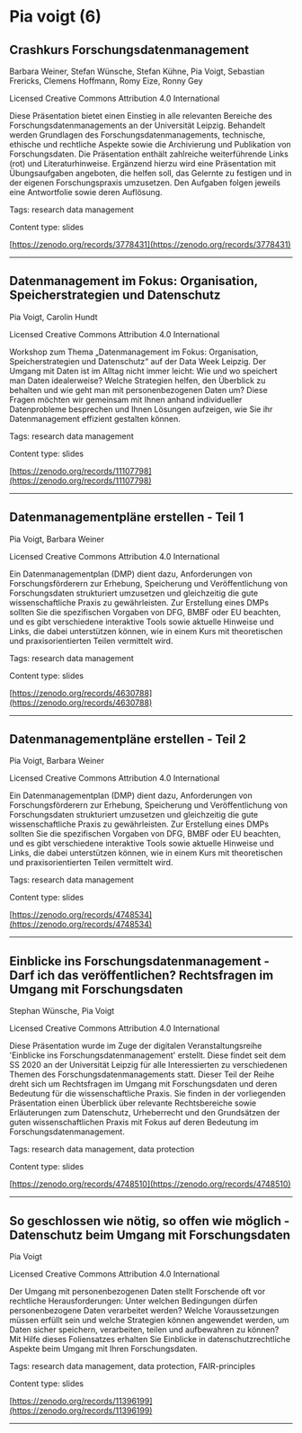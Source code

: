 # Pia voigt (6)
## Crashkurs Forschungsdatenmanagement

Barbara Weiner, Stefan Wünsche, Stefan Kühne, Pia Voigt, Sebastian Frericks, Clemens Hoffmann, Romy Eize, Ronny Gey

Licensed Creative Commons Attribution 4.0 International



Diese Präsentation bietet einen Einstieg in alle relevanten Bereiche des Forschungsdatenmanagements an der Universität Leipzig. Behandelt werden Grundlagen des Forschungsdatenmanagements, technische, ethische und rechtliche Aspekte sowie die Archivierung und Publikation von Forschungsdaten. Die Präsentation enthält zahlreiche weiterführende Links (rot) und Literaturhinweise. Ergänzend hierzu wird eine Präsentation mit Übungsaufgaben angeboten, die helfen soll, das Gelernte zu festigen und in der eigenen Forschungspraxis umzusetzen. Den Aufgaben folgen jeweils eine Antwortfolie sowie deren Auflösung.

Tags: research data management

Content type: slides

[https://zenodo.org/records/3778431](https://zenodo.org/records/3778431)


---

## Datenmanagement im Fokus: Organisation, Speicherstrategien und Datenschutz

Pia Voigt, Carolin Hundt

Licensed Creative Commons Attribution 4.0 International



Workshop zum Thema „Datenmanagement im Fokus: Organisation, Speicherstrategien und Datenschutz“ auf der Data Week Leipzig. Der Umgang mit Daten ist im Alltag nicht immer leicht: Wie und wo speichert man Daten idealerweise? Welche Strategien helfen, den Überblick zu behalten und wie geht man mit personenbezogenen Daten um? Diese Fragen möchten wir gemeinsam mit Ihnen anhand individueller Datenprobleme besprechen und Ihnen Lösungen aufzeigen, wie Sie ihr Datenmanagement effizient gestalten können.

Tags: research data management

Content type: slides

[https://zenodo.org/records/11107798](https://zenodo.org/records/11107798)


---

## Datenmanagementpläne erstellen - Teil 1

Pia Voigt, Barbara Weiner

Licensed Creative Commons Attribution 4.0 International



Ein Datenmanagementplan (DMP) dient dazu, Anforderungen von Forschungsförderern zur Erhebung, Speicherung und Veröffentlichung von Forschungsdaten strukturiert umzusetzen und gleichzeitig die gute wissenschaftliche Praxis zu gewährleisten. Zur Erstellung eines DMPs sollten Sie die spezifischen Vorgaben von DFG, BMBF oder EU beachten, und es gibt verschiedene interaktive Tools sowie aktuelle Hinweise und Links, die dabei unterstützen können, wie in einem Kurs mit theoretischen und praxisorientierten Teilen vermittelt wird.

Tags: research data management

Content type: slides

[https://zenodo.org/records/4630788](https://zenodo.org/records/4630788)


---

## Datenmanagementpläne erstellen - Teil 2

Pia Voigt, Barbara Weiner

Licensed Creative Commons Attribution 4.0 International



Ein Datenmanagementplan (DMP) dient dazu, Anforderungen von Forschungsförderern zur Erhebung, Speicherung und Veröffentlichung von Forschungsdaten strukturiert umzusetzen und gleichzeitig die gute wissenschaftliche Praxis zu gewährleisten. Zur Erstellung eines DMPs sollten Sie die spezifischen Vorgaben von DFG, BMBF oder EU beachten, und es gibt verschiedene interaktive Tools sowie aktuelle Hinweise und Links, die dabei unterstützen können, wie in einem Kurs mit theoretischen und praxisorientierten Teilen vermittelt wird.

Tags: research data management

Content type: slides

[https://zenodo.org/records/4748534](https://zenodo.org/records/4748534)


---

## Einblicke ins Forschungsdatenmanagement - Darf ich das veröffentlichen? Rechtsfragen im Umgang mit Forschungsdaten

Stephan Wünsche, Pia Voigt

Licensed Creative Commons Attribution 4.0 International



Diese Präsentation wurde im Zuge der digitalen Veranstaltungsreihe 'Einblicke ins Forschungsdatenmanagement' erstellt. Diese findet seit dem SS 2020 an der Universität Leipzig für alle Interessierten zu verschiedenen Themen des Forschungsdatenmanagements statt. Dieser Teil der Reihe dreht sich um Rechtsfragen im Umgang mit Forschungsdaten und deren Bedeutung für die wissenschaftliche Praxis. Sie finden in der vorliegenden Präsentation einen Überblick über relevante Rechtsbereiche sowie Erläuterungen zum Datenschutz, Urheberrecht und den Grundsätzen der guten wissenschaftlichen Praxis mit Fokus auf deren Bedeutung im Forschungsdatenmanagement.

Tags: research data management, data protection

Content type: slides

[https://zenodo.org/records/4748510](https://zenodo.org/records/4748510)


---

## So geschlossen wie nötig, so offen wie möglich - Datenschutz beim Umgang mit Forschungsdaten

Pia Voigt

Licensed Creative Commons Attribution 4.0 International



Der Umgang mit personenbezogenen Daten stellt Forschende oft vor rechtliche Herausforderungen: Unter welchen Bedingungen dürfen personenbezogene Daten verarbeitet werden? Welche Voraussetzungen müssen erfüllt sein und welche Strategien können angewendet werden, um Daten sicher speichern, verarbeiten, teilen und aufbewahren zu können? Mit Hilfe dieses Foliensatzes erhalten Sie Einblicke in datenschutzrechtliche Aspekte beim Umgang mit Ihren Forschungsdaten.

Tags: research data management, data protection, FAIR-principles

Content type: slides

[https://zenodo.org/records/11396199](https://zenodo.org/records/11396199)


---

